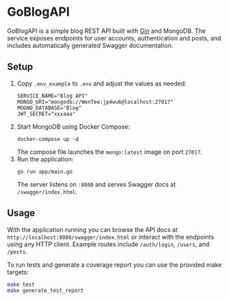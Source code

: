 # GoBlogAPI

GoBlogAPI is a simple blog REST API built with [Gin](https://github.com/gin-gonic/gin) and MongoDB. The service exposes endpoints for user accounts, authentication and posts, and includes automatically generated Swagger documentation.

## Setup

1. Copy `.env_example` to `.env` and adjust the values as needed:
   ```
   SERVICE_NAME="Blog API"
   MONGO_URI="mongodb://WenTee:jp4wu6@localhost:27017"
   MOGNO_DATABASE="Blog"
   JWT_SECRET="xxxaaa"
   ```
2. Start MongoDB using Docker Compose:
   ```
   docker-compose up -d
   ```
   The compose file launches the `mongo:latest` image on port `27017`.
3. Run the application:
   ```
   go run app/main.go
   ```
   The server listens on `:8080` and serves Swagger docs at `/swagger/index.html`.

## Usage

With the application running you can browse the API docs at `http://localhost:8080/swagger/index.html` or interact with the endpoints using any HTTP client. Example routes include `/auth/login`, `/users`, and `/posts`.

To run tests and generate a coverage report you can use the provided make targets:
```bash
make test
make generate_test_report
```

